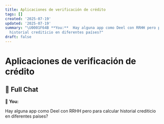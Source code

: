 ```yaml
---
title: Aplicaciones de verificación de crédito
tags: []
created: '2025-07-19'
updated: '2025-07-19'
summary: "\U0001F64B **You:**  Hay alguna app como Deel con RRHH pero para calcular
  historial crediticio en diferentes países?"
draft: false
---
```


# Aplicaciones de verificación de crédito

## 🧠 Full Chat

🙋 **You:**

Hay alguna app como Deel con RRHH pero para calcular historial crediticio en diferentes países?